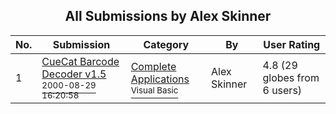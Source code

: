 ﻿<div align="center">

## All Submissions by Alex Skinner

</div>

No.  | Submission | Category | By   | User Rating
---- | ---------- | -------- | ---- | -----------
1 | [CueCat Barcode Decoder v1\.5<br /><sup>2000-08-29 16:20:58</sup>](https://github.com/Planet-Source-Code/alex-skinner-cuecat-barcode-decoder-v1-5__1-11037) | [Complete Applications<br /><sup>Visual Basic</sup>](../ByCategory/complete-applications__1-27.md) | Alex Skinner | 4.8 (29 globes from 6 users)

